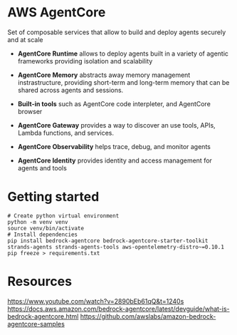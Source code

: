 # AWS AgentCore
Set of composable services that allow to build and deploy agents securely and at scale

- **AgentCore Runtime** allows to deploy agents built in a variety of agentic frameworks providing isolation and scalability

- **AgentCore Memory** abstracts away memory management instrastructure, providing short-term and long-term memory that can be shared across agents and sessions.

- **Built-in tools** such as AgentCore code interpleter, and AgentCore browser

- **AgentCore Gateway** provides a way to discover an use tools, APIs, Lambda functions, and services.

- **AgentCore Observability** helps trace, debug, and monitor agents

- **AgentCore Identity** provides identity and access management for agents and tools

# Getting started
```shell
# Create python virtual environment
python -m venv venv
source venv/bin/activate
# Install dependencies
pip install bedrock-agentcore bedrock-agentcore-starter-toolkit strands-agents strands-agents-tools aws-opentelemetry-distro~=0.10.1
pip freeze > requirements.txt
```

# Resources
https://www.youtube.com/watch?v=2890bEb61qQ&t=1240s
https://docs.aws.amazon.com/bedrock-agentcore/latest/devguide/what-is-bedrock-agentcore.html
https://github.com/awslabs/amazon-bedrock-agentcore-samples